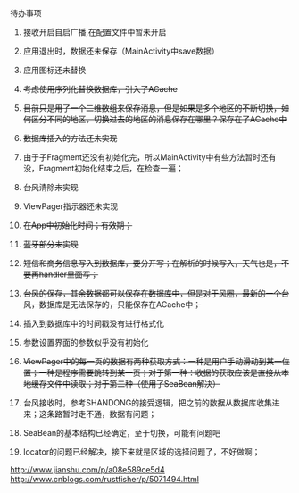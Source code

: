 待办事项

1. 接收开启自启广播,在配置文件中暂未开启
1. 应用退出时，数据还未保存（MainActivity中save数据）
1. 应用图标还未替换
1. ~~考虑使用序列化替换数据库，引入了ACache~~
1. ~~目前只是用了一个二维数组来保存消息，但是如果是多个地区的不断切换，如何区分不同的地区，切换过去的地区的消息保存在哪里？保存在了ACache中~~
1. ~~数据库插入的方法还未实现~~
1. 由于子Fragment还没有初始化完，所以MainActivity中有些方法暂时还有没，Fragment初始化结束之后，在检查一遍；
1. ~~台风清除未实现~~
1. ViewPager指示器还未实现
1. ~~在App中初始化时间；有效期；~~
1. ~~蓝牙部分未实现~~
1. ~~短信和商务信息写入到数据库，要分开写；在解析的时候写入，天气也是，不要再handler里面写；~~
1. ~~台风的保存，其余数据都可以保存在数据库中，但是对于风圈，最新的一个台风，数据库是无法保存的，只能保存在ACache中；~~
1. 插入到数据库中的时间戳没有进行格式化
1. 参数设置界面的参数似乎没有初始化
1. ~~ViewPager中的每一页的数据有两种获取方式：一种是用户手动滑动到某一位置；一种是程序需要跳转到某一页；对于第一种：收据的获取应该是直接从本地缓存文件中读取；对于第二种（使用了SeaBean解决）~~


1. 台风接收时，参考SHANDONG的接受逻辑，把之前的数据从数据库收集进来；这条路暂时走不通，数据有问题；
1. SeaBean的基本结构已经确定，至于切换，可能有问题吧
1. locator的问题已经解决，接下来就是区域的选择问题了，不好做啊；


http://www.jianshu.com/p/a08e589ce5d4
http://www.cnblogs.com/rustfisher/p/5071494.html
